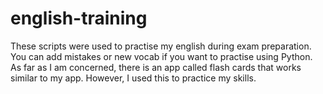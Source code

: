 # english-training
These scripts were used to practise my english during exam preparation. You can add mistakes or new vocab if you want to 
practise using Python. As far as I am concerned, there is an app called flash cards that works similar to my app. However,
I used this to practice my skills. 
